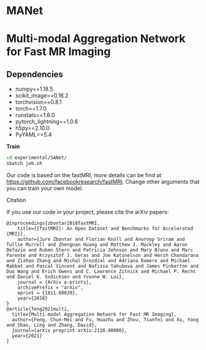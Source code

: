# MANet
# Multi-modal Aggregation Network for Fast MR Imaging

## Dependencies
* numpy==1.18.5
* scikit_image==0.16.2
* torchvision==0.8.1
* torch==1.7.0
* runstats==1.8.0
* pytorch_lightning==1.0.6
* h5py==2.10.0
* PyYAML==5.4

**Train**
```bash
cd experimental/SANet/
sbatch job.sh
```

Our code is based on the fastMRI, more details can be find at https://github.com/facebookresearch/fastMRI.
Change other arguments that you can train your own model.


Citation

If you use our code in your project, please cite the arXiv papers:

```
@inproceedings{zbontar2018fastMRI,
    title={{fastMRI}: An Open Dataset and Benchmarks for Accelerated {MRI}},
    author={Jure Zbontar and Florian Knoll and Anuroop Sriram and Tullie Murrell and Zhengnan Huang and Matthew J. Muckley and Aaron Defazio and Ruben Stern and Patricia Johnson and Mary Bruno and Marc Parente and Krzysztof J. Geras and Joe Katsnelson and Hersh Chandarana and Zizhao Zhang and Michal Drozdzal and Adriana Romero and Michael Rabbat and Pascal Vincent and Nafissa Yakubova and James Pinkerton and Duo Wang and Erich Owens and C. Lawrence Zitnick and Michael P. Recht and Daniel K. Sodickson and Yvonne W. Lui},
    journal = {ArXiv e-prints},
    archivePrefix = "arXiv",
    eprint = {1811.08839},
    year={2018}
}
@article{feng2021multi,
  title={Multi-modal Aggregation Network for Fast MR Imaging},
  author={Feng, Chun-Mei and Fu, Huazhu and Zhou, Tianfei and Xu, Yong and Shao, Ling and Zhang, David},
  journal={arXiv preprint arXiv:2110.08080},
  year={2021}
}
```
